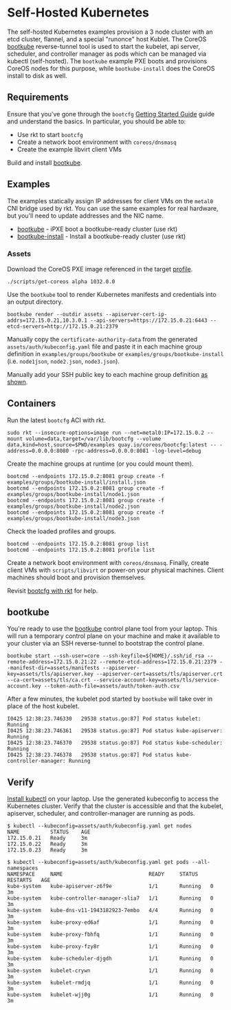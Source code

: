 
# Self-Hosted Kubernetes

The self-hosted Kubernetes examples provision a 3 node cluster with an etcd cluster, flannel, and a special "runonce" host Kublet. The CoreOS [bootkube](https://github.com/coreos/bootkube) reverse-tunnel tool is used to start the kubelet, api server, scheduler, and controller manager as pods which can be managed via kubectl (self-hosted). The `bootkube` example PXE boots and provisions CoreOS nodes for this purpose, while `bootkube-install` does the CoreOS install to disk as well.

## Requirements

Ensure that you've gone through the `bootcfg` [Getting Started Guide](getting-started-rkt.md) guide and understand the basics. In particular, you should be able to:

* Use rkt to start `bootcfg`
* Create a network boot environment with `coreos/dnsmasq`
* Create the example libvirt client VMs

Build and install [bootkube](https://github.com/coreos/bootkube).

## Examples

The examples statically assign IP addresses for client VMs on the `metal0` CNI bridge used by rkt. You can use the same examples for real hardware, but you'll need to update addresses and the NIC name.

* [bootkube](../examples/groups/bootkube) - iPXE boot a bootkube-ready cluster (use rkt)
* [bootkube-install](../examples/groups/bootkube-install) - Install a bootkube-ready cluster (use rkt)

### Assets

Download the CoreOS PXE image referenced in the target [profile](../examples/profiles).

    ./scripts/get-coreos alpha 1032.0.0

Use the `bootkube` tool to render Kubernetes manifests and credentials into an output directory.

    bootkube render --outdir assets --apiserver-cert-ip-addrs=172.15.0.21,10.3.0.1 --api-servers=https://172.15.0.21:6443 --etcd-servers=http://172.15.0.21:2379

Manually copy the `certificate-authority-data` from the generated `assets/auth/kubeconfig.yaml` file and paste it in each machine group definition in `examples/groups/bootkube` or `examples/groups/bootkube-install` (i.e. `node1json`, `node2.json`, `node3.json`).

Manually add your SSH public key to each machine group definition [as shown](../examples/README.md#ssh-keys).

## Containers

Run the latest `bootcfg` ACI with rkt.

    sudo rkt --insecure-options=image run --net=metal0:IP=172.15.0.2 --mount volume=data,target=/var/lib/bootcfg --volume data,kind=host,source=$PWD/examples quay.io/coreos/bootcfg:latest -- -address=0.0.0.0:8080 -rpc-address=0.0.0.0:8081 -log-level=debug

Create the machine groups at runtime (or you could mount them).

    bootcmd --endpoints 172.15.0.2:8081 group create -f examples/groups/bootkube-install/install.json
    bootcmd --endpoints 172.15.0.2:8081 group create -f examples/groups/bootkube-install/node1.json
    bootcmd --endpoints 172.15.0.2:8081 group create -f examples/groups/bootkube-install/node2.json
    bootcmd --endpoints 172.15.0.2:8081 group create -f examples/groups/bootkube-install/node3.json

Check the loaded profiles and groups.

    bootcmd --endpoints 172.15.0.2:8081 group list
    bootcmd --endpoints 172.15.0.2:8081 profile list

Create a network boot environment with `coreos/dnsmasq`. Finally, create client VMs with `scripts/libvirt` or power-on your physical machines. Client machines should boot and provision themselves.

Revisit [bootcfg with rkt](getting-started-rkt.md) for help.

## bootkube

You're ready to use the [bootkube](https://github.com/coreos/bootkube) control plane tool from your laptop. This will run a temporary control plane on your machine and make it available to your cluster via an SSH reverse-tunnel to bootstrap the control plane.

    bootkube start --ssh-user=core --ssh-keyfile=${HOME}/.ssh/id_rsa --remote-address=172.15.0.21:22 --remote-etcd-address=172.15.0.21:2379 --manifest-dir=assets/manifests --apiserver-key=assets/tls/apiserver.key --apiserver-cert=assets/tls/apiserver.crt --ca-cert=assets/tls/ca.crt --service-account-key=assets/tls/service-account.key --token-auth-file=assets/auth/token-auth.csv

After a few minutes, the kubelet pod started by `bootkube` will take over in place of the host kubelet.

    I0425 12:38:23.746330   29538 status.go:87] Pod status kubelet: Running
    I0425 12:38:23.746361   29538 status.go:87] Pod status kube-apiserver: Running
    I0425 12:38:23.746370   29538 status.go:87] Pod status kube-scheduler: Running
    I0425 12:38:23.746378   29538 status.go:87] Pod status kube-controller-manager: Running

## Verify

[Install kubectl](https://coreos.com/kubernetes/docs/latest/configure-kubectl.html) on your laptop. Use the generated kubeconfig to access the Kubernetes cluster. Verify that the cluster is accessible and that the kubelet, apiserver, scheduler, and controller-manager are running as pods.

    $ kubectl --kubeconfig=assets/auth/kubeconfig.yaml get nodes
    NAME          STATUS    AGE
    172.15.0.21   Ready     3m
    172.15.0.22   Ready     3m
    172.15.0.23   Ready     3m

    $ kubectl --kubeconfig=assets/auth/kubeconfig.yaml get pods --all-namespaces
    NAMESPACE     NAME                            READY     STATUS    RESTARTS   AGE
    kube-system   kube-apiserver-z6f9e            1/1       Running   0          3m
    kube-system   kube-controller-manager-slia7   1/1       Running   0          3m
    kube-system   kube-dns-v11-1943182923-7embo   4/4       Running   0          3m
    kube-system   kube-proxy-ed6af                1/1       Running   0          3m
    kube-system   kube-proxy-fbhfq                1/1       Running   0          3m
    kube-system   kube-proxy-fzy8r                1/1       Running   0          3m
    kube-system   kube-scheduler-djgdh            1/1       Running   0          3m
    kube-system   kubelet-crywn                   1/1       Running   0          3m
    kube-system   kubelet-rmdjq                   1/1       Running   0          3m
    kube-system   kubelet-wjj0g                   1/1       Running   0          3m


